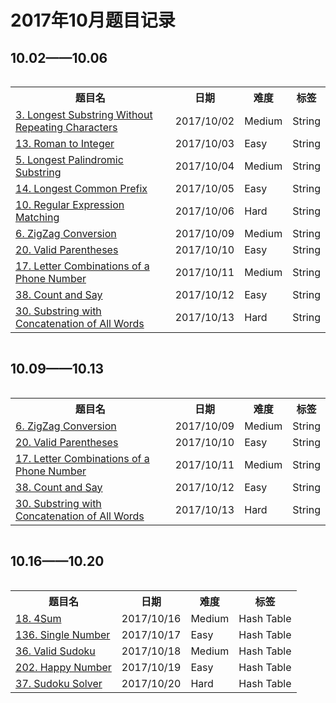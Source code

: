 # 2017年10月题目记录
## 10.02——10.06
<div style="overflow-x: auto; width:100%;text-align:center;">
<table>  
    <tr>
        <th>题目名</th>
        <th>日期</th>
        <th>难度</th>
        <th>标签</th>
    </tr>
    <tr>  
        <td><a href="https://leetcode.com/problems/longest-substring-without-repeating-characters/description/">3. Longest Substring Without Repeating Characters</a></td>  
        <td>2017/10/02</td>  
        <td>Medium</td>  
        <td>String</td>  
    </tr>  
    <tr>  
        <td><a href="https://leetcode.com/problems/roman-to-integer/description/">13. Roman to Integer</a></td>  
        <td>2017/10/03</td>  
        <td>Easy</td>  
        <td>String</td>  
    </tr>
    <tr>  
        <td><a href="https://leetcode.com/problems/longest-palindromic-substring/description/">5. Longest Palindromic Substring</a></td>  
        <td>2017/10/04</td>  
        <td>Medium</td>  
        <td>String</td>  
    </tr> 
    <tr>  
        <td><a href="https://leetcode.com/problems/longest-common-prefix/description/">14. Longest Common Prefix</a></td>  
        <td>2017/10/05</td>  
        <td>Easy</td>  
        <td>String</td>  
    </tr> 
    <tr>  
        <td><a href="https://leetcode.com/problems/regular-expression-matching/description/">10. Regular Expression Matching</a></td>  
        <td>2017/10/06</td>  
        <td>Hard</td>  
        <td>String</td>  
    </tr> 
    <tr>  
        <td><a href="https://leetcode.com/problems/zigzag-conversion/description/">6. ZigZag Conversion</a></td>  
        <td>2017/10/09</td>  
        <td>Medium</td>  
        <td>String</td>  
    </tr> 
    <tr>  
        <td><a href="https://leetcode.com/problems/valid-parentheses/description/">20. Valid Parentheses</a></td>  
        <td>2017/10/10</td>  
        <td>Easy</td>  
        <td>String</td>  
    </tr> 
    <tr>  
        <td><a href="https://leetcode.com/problems/letter-combinations-of-a-phone-number/description/">17. Letter Combinations of a Phone Number</a></td>  
        <td>2017/10/11</td>  
        <td>Medium</td>  
        <td>String</td>  
    </tr> 
    <tr>  
        <td><a href="https://leetcode.com/problems/count-and-say/description/">38. Count and Say</a></td>  
        <td>2017/10/12</td>  
        <td>Easy</td>  
        <td>String</td>  
    </tr> 
    <tr>  
        <td><a href="https://leetcode.com/problems/substring-with-concatenation-of-all-words/description/">30. Substring with Concatenation of All Words</a></td>  
        <td>2017/10/13</td>  
        <td>Hard</td>  
        <td>String</td>  
    </tr>
</table>  
</div>

## 10.09——10.13

<div style="overflow-x: auto; width:100%;text-align:center;">
<table>  
    <tr>
        <th>题目名</th>
        <th>日期</th>
        <th>难度</th>
        <th>标签</th>
    </tr>
    <tr>  
        <td><a href="https://leetcode.com/problems/zigzag-conversion/description/">6. ZigZag Conversion</a></td>  
        <td>2017/10/09</td>  
        <td>Medium</td>  
        <td>String</td>  
    </tr> 
    <tr>  
        <td><a href="https://leetcode.com/problems/valid-parentheses/description/">20. Valid Parentheses</a></td>  
        <td>2017/10/10</td>  
        <td>Easy</td>  
        <td>String</td>  
    </tr> 
    <tr>  
        <td><a href="https://leetcode.com/problems/letter-combinations-of-a-phone-number/description/">17. Letter Combinations of a Phone Number</a></td>  
        <td>2017/10/11</td>  
        <td>Medium</td>  
        <td>String</td>  
    </tr> 
    <tr>  
        <td><a href="https://leetcode.com/problems/count-and-say/description/">38. Count and Say</a></td>  
        <td>2017/10/12</td>  
        <td>Easy</td>  
        <td>String</td>  
    </tr> 
    <tr>  
        <td><a href="https://leetcode.com/problems/substring-with-concatenation-of-all-words/description/">30. Substring with Concatenation of All Words</a></td>  
        <td>2017/10/13</td>  
        <td>Hard</td>  
        <td>String</td>  
    </tr>
</table>  
</div>

## 10.16——10.20

<div style="overflow-x: auto; width:100%;text-align:center;">
<table>  
    <tr>
        <th>题目名</th>
        <th>日期</th>
        <th>难度</th>
        <th>标签</th>
    </tr>
    <tr>  
        <td><a href="https://leetcode.com/problems/4sum/description/">18. 4Sum</a></td>  
        <td>2017/10/16</td>  
        <td>Medium</td>  
        <td>Hash Table</td>  
    </tr> 
    <tr>  
        <td><a href="https://leetcode.com/problems/single-number/description/">136. Single Number</a></td>  
        <td>2017/10/17</td>  
        <td>Easy</td>  
        <td>Hash Table</td>  
    </tr> 
    <tr>  
        <td><a href="https://leetcode.com/problems/valid-sudoku/description/">36. Valid Sudoku</a></td>  
        <td>2017/10/18</td>  
        <td>Medium</td>  
        <td>Hash Table</td>  
    </tr> 
    <tr>  
        <td><a href="https://leetcode.com/problems/happy-number/description/">202. Happy Number</a></td>  
        <td>2017/10/19</td>  
        <td>Easy</td>  
        <td>Hash Table</td>  
    </tr> 
    <tr>  
        <td><a href="https://leetcode.com/problems/sudoku-solver/description/">37. Sudoku Solver</a></td>  
        <td>2017/10/20</td>  
        <td>Hard</td>  
        <td>Hash Table</td>  
    </tr>
</table> 
</div>